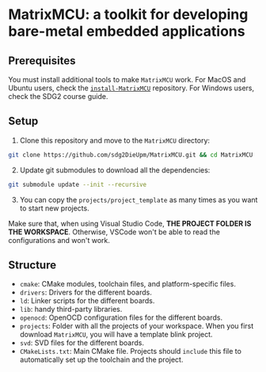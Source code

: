 # MatrixMCU: a toolkit for developing bare-metal embedded applications

## Prerequisites

You must install additional tools to make `MatrixMCU` work.
For MacOS and Ubuntu users, check the [`install-MatrixMCU`](https://github.com/sdg2DieUpm/install-MatrixMCU) repository.
For Windows users, check the SDG2 course guide.

## Setup

1. Clone this repository and move to the `MatrixMCU` directory:
```bash
git clone https://github.com/sdg2DieUpm/MatrixMCU.git && cd MatrixMCU
```
2. Update git submodules to download all the dependencies:
```bash
git submodule update --init --recursive
```
3. You can copy the `projects/project_template` as many times as you want to start new projects.

Make sure that, when using Visual Studio Code, **THE PROJECT FOLDER IS THE WORKSPACE**.
Otherwise, VSCode won't be able to read the configurations and won't work.

## Structure

- `cmake`: CMake modules, toolchain files, and platform-specific files.
- `drivers`: Drivers for the different boards.
- `ld`: Linker scripts for the different boards.
- `lib`: handy third-party libraries.
- `openocd`: OpenOCD configuration files for the different boards.
- `projects`: Folder with all the projects of your workspace. When you first download `MatrixMCU`, you will have a template blink project.
- `svd`: SVD files for the different boards.
- `CMakeLists.txt`: Main CMake file. Projects should `include` this file to automatically set up the toolchain and the project.
